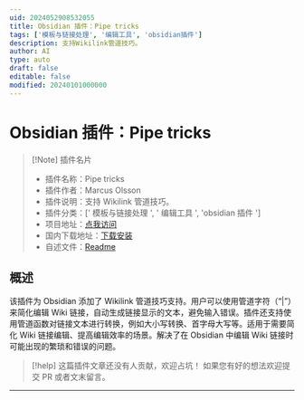```yaml
---
uid: 2024052908532055
title: Obsidian 插件：Pipe tricks
tags: ['模板与链接处理', '编辑工具', 'obsidian插件']
description: 支持Wikilink管道技巧。
author: AI
type: auto
draft: false
editable: false
modified: 20240101000000
---
```


# Obsidian 插件：Pipe tricks

> [!Note] 插件名片
> - 插件名称：Pipe tricks
> - 插件作者：Marcus Olsson
> - 插件说明：支持 Wikilink 管道技巧。
> - 插件分类：[' 模板与链接处理 ', ' 编辑工具 ', 'obsidian 插件 ']
> - 项目地址：[点我访问](https://github.com/marcusolsson/obsidian-pipe-tricks)
> - 国内下载地址：[下载安装](https://pkmer.cn/products/plugin/pluginMarket/?obsidian-pipe-tricks)
> - 自述文件：[Readme](https://ghproxy.net/https://raw.githubusercontent.com/marcusolsson/obsidian-pipe-tricks/main/README.md)

## 概述

该插件为 Obsidian 添加了 Wikilink 管道技巧支持。用户可以使用管道字符（“|”）来简化编辑 Wiki 链接，自动生成链接显示的文本，避免输入错误。插件还支持使用管道函数对链接文本进行转换，例如大小写转换、首字母大写等。适用于需要简化 Wiki 链接编辑、提高编辑效率的场景。解决了在 Obsidian 中编辑 Wiki 链接时可能出现的繁琐和错误的问题。

> [!help]
> 这篇插件文章还没有人贡献，欢迎占坑！
> 如果您有好的想法欢迎提交 PR 或者文末留言。

---



